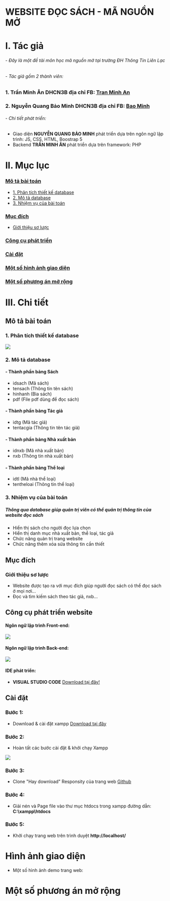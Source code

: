 # WEBSITE ĐỌC SÁCH - MÃ NGUỒN MỞ
# I. Tác giả
###### - Đây là một đề tài môn học mã nguồn mở tại trường ĐH Thông Tin Liên Lạc
###### - Tác giả gồm 2 thành viên:
### 1. Trần Minh Ân DHCN3B địa chỉ FB: [Tran Minh An](https://www.facebook.com/programerrrr)
### 2. Nguyễn Quang Bảo Minh DHCN3B địa chỉ FB: [Bao Minh](https://www.facebook.com/veedramon.ulforce)
###### - Chi tiết phát triển:
- Giao diện **NGUYỄN QUANG BẢO MINH** phát triển dựa trên ngôn ngữ lập trình: JS, CSS, HTML, Boostrap 5
- Backend **TRẦN MINH ÂN** phát triển dựa trên framework: PHP

# II. Mục lục

### [Mô tả bài toán](#motabt)
- [1. Phân tích thiết kế database](#database)
- [2. Mô tả database](#motadb)
- [3. Nhiệm vụ của bài toán](#nvbt)

### [Mục đích](#md)
- [Giới thiệu sơ lược](#gtsl)

### [Công cụ phát triển](#cc)

### [Cài đặt](#cd)

### [Một số hình ảnh giao diện](#gd)

### [Một số phương án mở rộng](#mr)

# III. Chi tiết

<a name="motabt"></a>
## Mô tả bài toán

<a name="database"></a>
### 1. Phân tích thiết kế database
<img src="https://user-images.githubusercontent.com/55776442/70851698-1f448500-1ecb-11ea-9b0e-7da2b29d9ee9.PNG">

<a name="motadb"></a>
### 2. Mô tả database
#### - Thành phần bảng Sách
 - idsach (Mã sách)
 - tensach (Thông tin tên sách)
 - hinhanh (Bìa sách)
 - pdf (File pdf dùng để đọc sách)
 
 #### - Thành phần bảng Tác giả
 - idtg (Mã tác giả)
 - tentacgia (Thông tin tên tác giả)

 #### - Thành phần bảng Nhà xuất bản
 - idnxb (Mã nhà xuất bản)
 - nxb (Thông tin nhà xuất bản)
 
  #### - Thành phần bảng Thể loại
 - idtl (Mã nhà thể loại)
 - tentheloai (Thông tin thể loại)
 
 <a name="nvbt"></a>
### 3. Nhiệm vụ của bài toán
##### Thông qua database giúp quản trị viên có thể quản trị thông tin của website đọc sách
- Hiển thị sách cho người đọc lựa chọn
- Hiển thị danh mục nhà xuất bản, thể loại, tác giả
- Chức năng quản trị trang website
- Chức năng thêm xóa sửa thông tin cần thiết

<a name="md"></a>
## Mục đích
<a name="gtsl"></a>
### Giới thiệu sơ lược
- Website được tạo ra với mục đích giúp người đọc sách có thể đọc sách ở mọi nơi...
- Đọc và tìm kiếm sách theo tác giả, nxb...

<a name="cc"></a>
## Công cụ phát triển website
#### Ngôn ngữ lập trình Front-end:
<img src="https://user-images.githubusercontent.com/55776442/70851381-f9b57c80-1ec6-11ea-9ead-80f38792b20d.png">

#### Ngôn ngữ lập trình Back-end:

<img src="https://www.proideators.com/wp-content/uploads/2018/10/PHP-MySQL-icon-Proideators.jpg">

#### IDE phát triển:

- **VISUAL STUDIO CODE** [Download tại đây!](https://code.visualstudio.com/download)

<a name="cd"></a>
## Cài đặt
### Bước 1:
- Download & cài đặt xampp [Download tại đây](https://www.apachefriends.org/index.html) 

### Bước 2:
- Hoàn tất các bước cài đặt & khởi chạy Xampp
<img src="https://user-images.githubusercontent.com/55776442/70852284-3a66c300-1ed2-11ea-9b19-c8baaa58ca97.PNG">

### Bước 3:
- Clone "Hay download" Responsity của trang web [Github](https://github.com/manguonmoMinhAnBaoMinh/webdocsach_manguonmothayHoang/archive/master.zip)

### Bước 4:
- Giải nén và Page file vào thư mục htdocs trong xampp đường dẫn: **C:\xampp\htdocs**

### Bước 5:
- Khởi chạy trang web trên trình duyệt **http://localhost/**

<a name="gd"></a>
# Hình ảnh giao diện
- Một số hình ảnh demo trang web:

<a name="mr"></a>
# Một số phương án mở rộng











